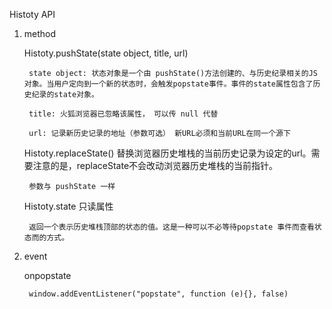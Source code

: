 Histoty API

1. method

    Histoty.pushState(state object, title, url)

        state object: 状态对象是一个由 pushState()方法创建的、与历史纪录相关的JS对象。当用户定向到一个新的状态时，会触发popstate事件。事件的state属性包含了历史纪录的state对象。

        title: 火狐浏览器已忽略该属性， 可以传 null 代替

        url: 记录新历史记录的地址（参数可选） 新URL必须和当前URL在同一个源下

    Histoty.replaceState() 替换浏览器历史堆栈的当前历史记录为设定的url。需要注意的是，replaceState不会改动浏览器历史堆栈的当前指针。

        参数与 pushState 一样

    Histoty.state  只读属性

        返回一个表示历史堆栈顶部的状态的值。这是一种可以不必等待popstate 事件而查看状态而的方式。

2. event

    onpopstate

        window.addEventListener("popstate", function (e){}, false)

